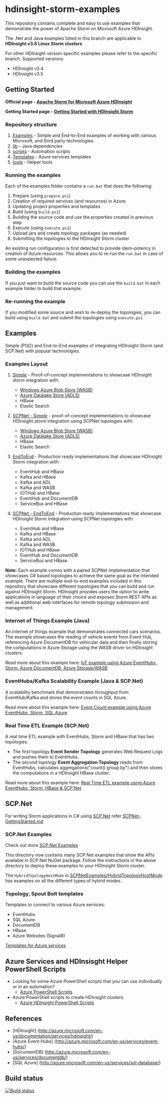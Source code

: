 # hdinsight-storm-examples


This repository contains complete and easy to use examples that demonstrate the power of Apache Storm on Microsoft Azure HDInsight.

The .Net and Java examples listed in this branch are applicable to **HDInsight v3.6 Linux Storm clusters**

For other HDInsight version specific examples please refer to the specific branch.
Supported versions:
* HDInsight v3.4
* HDInsight v3.5

## Getting Started

**Official page - [Apache Storm for Microsoft Azure HDInsight](http://azure.microsoft.com/en-us/services/hdinsight/apache-storm/)**

**Getting Started page - [Getting Started with HDInsight Storm](https://azure.microsoft.com/en-us/documentation/articles/hdinsight-storm-overview/)**

### Repository structure
1. [Examples](Examples) - Simple and End-to-End examples of working with various Microsoft, and third party technologies.
2. [lib](lib) - Java dependencies
3. [scripts](scripts) - Automation scripts
4. [Templates](templates) - Azure services templates
5. [tools](tools) - Helper tools

### Running the examples
Each of the examples folder contains a ```run.bat``` that does the following:

1. Prepare (using ```prepare.ps1```)
  1. Creation of required services (and resources) in Azure
  2. Updating project properties and templates
2. Build (using ```build.ps1```)
  1. Building the source code and use the properties created in previous step
3. Execute (using ```execute.ps1```)
  1. Upload jars and create topology packages (as needed)
  2. Submitting the topologies to the HDInsight Storm cluster

An existing run configuration is first detected to provide idem-potency in creation of Azure resources. This allows you to re-run the ```run.bat``` in case of some unexpected failure.

### Building the examples
If you just want to build the source code you can use the ```build.bat``` in each example folder to build that example.

### Re-running the example
If you modified some source and wish to re-deploy the topologies, you can build using ```build.bat``` and submit the topologies using ```execute.ps1```

## Examples
Simple (POC) and End-to-End examples of integrating  HDInsight Storm (and SCP.Net) with popular technologies.

### Examples Layout

1. [Simple](Simple) - Proof-of-concept implementations to showcase HDInsight storm integration with:
    * [Windows Azure Blob Store (WASB)](examples/Simple/WasbWriterTopology)
    * [Azure Datalake Store (ADLS)](examples/Simple/AdlWriterTopology)
    * HBase
    * Elastic Search

2. [SCPNet - Simple](Simple/SCPNet) - proof-of-concept implementations to showcase HDInsight storm integration using SCPNet topologies with:
    * [Windows Azure Blob Store (WASB)](examples/Simple/SCPNet/WasbWriterTopology)
    * [Azure Datalake Store (ADLS)](examples/Simple/SCPNet/AdlWriterTopology)
    * HBase
    * Elastic Search
    
3. [EndToEnd](EndToEnd) - Production ready implementations that showcase HDInsight Storm integration with:
    * EventHub and HBase
    * Kafka and HBase
    * Kafka and ADL
    * Kafka and WASB
    * IOTHub and HBase
    * EventHub and DocumentDB
    * ServiceBus and HBase

4. [SCPNet - EndToEnd](EndToEnd/SCPNet) - Production ready implementations that showcase HDInsight Storm integration using SCPNet topologies with:
    * EventHub and HBase
    * Kafka and HBase
    * Kafka and ADL
    * Kafka and WASB
    * IOTHub and HBase
    * EventHub and DocumentDB
    * ServiceBus and HBase
    
**Note:** Each example comes with a paired SCPNet implementation that showcases C# based topologies to achieve the same goal as the intended example.
There are multiple end-to-end examples included in this repository that showcase different topologies that you can build and run against HDInsight Storm.
HDInsight provides users the option to write applications in language of their choice and exposes Storm REST APIs as well as additional web interfaces for remote topology submission and management.

### Internet of Things Example (Java)
An internet of things example that demonstrates connected cars scenarios. 
The example showcases the reading of vehicle events from Event Hub, referencing Azure DocumentDB for vehicular data and then finally storing the computations in Azure Storage using the WASB driver on HDInsight clusters.

Read more about this example here: [IoT example using Azure EventHubs, Storm, Azure DocumentDB, Azure Storage/WASB](IotExample)

### EventHubs/Kafka Scalability Example (Java & SCP.Net)
A scalability benchmark that demonstrates throughput from EventHub/Kafka and stores the event counts in SQL Azure.

Read more about this example here: [Event Count example using Azure EventHubs, Storm, SQL Azure](EventCountExample)

### Real Time ETL Example (SCP.Net)
A real time ETL example with EventHubs, Storm and HBase that has two topologies.
* The first topology **Event Sender Topology** generates Web Request Logs and pushes them to EventHubs.
* The second topology **Event Aggregation Topology** reads from EventHubs, calculates aggregations("count() group by") and then stores the computations in a HDInsight HBase cluster.

Read more about this example here: [Real Time ETL example using Azure EventHubs, Storm, HBase & SCP.Net](RealTimeETLExample)

## SCP.Net
For writing Storm applications in C# using [SCP.Net](https://www.nuget.org/packages/Microsoft.SCP.Net.SDK/) refer [SCPNet-GettingStarted.md](SCPNet-GettingStarted.md)

### SCP.Net Examples
Check out more [SCP.Net Examples](SCPNetExamples)

This directory now contains many SCP.Net examples that show the APIs available in SCP.Net NuGet package. Follow the instructions in the above directory to deploy these examples to your HDInsight Storm cluster.

The ```HybridTopologyHostMode``` in [SCPNetExamples/HybridTopologyHostMode](SCPNetExamples/HybridTopologyHostMode/net) has examples on all the different types of hybrid modes.

### Topology, Spout  Bolt templates
Templates to connect to various Azure services:
* EventHubs
* SQL Azure
* DocumentDB
* HBase
* Azure Websites (SignalR)

[Templates for Azure services](templates)

## Azure Services and HDInsisght Helper PowerShell Scripts
* Looking for some Azure PowerShell scripts that you can use individually or in an automation?
  * [Azure PowerShell Scripts](scripts/azure)
* Azure PowerShell scripts to create HDInsight clusters
  * [Azure HDInsight PowerShell Scripts](scripts/azure/HDInsight)

## References
* [HDInsight] (http://azure.microsoft.com/en-us/documentation/services/hdinsight/)
* [Azure Event Hubs] (http://azure.microsoft.com/en-us/services/event-hubs/)
* [DocumentDB] (http://azure.microsoft.com/en-us/services/documentdb/)
* [SQL Azure] (http://azure.microsoft.com/en-us/services/sql-database/)

## Build status

[![Build status](https://ci.appveyor.com/api/projects/status/8s55c8pmlye9uhu8?svg=true)](https://ci.appveyor.com/project/rtandonmsft/hdinsight-storm-examples)
